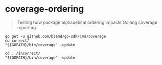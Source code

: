 # coverage-ordering

> Testing how package alphabetical ordering impacts Golang coverage reporting

```
go get -u github.com/blend/go-sdk/cmd/coverage
cd correct/
"${GOPATH}/bin/coverage" -update

cd ../incorrect/
"${GOPATH}/bin/coverage" -update
```
